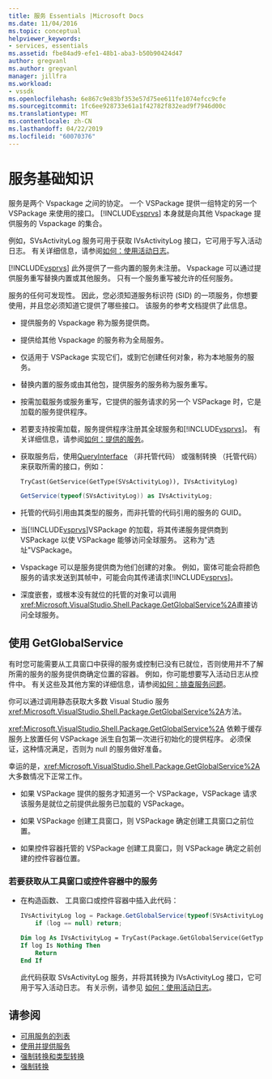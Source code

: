 ```yaml
---
title: 服务 Essentials |Microsoft Docs
ms.date: 11/04/2016
ms.topic: conceptual
helpviewer_keywords:
- services, essentials
ms.assetid: fbe84ad9-efe1-48b1-aba3-b50b90424d47
author: gregvanl
ms.author: gregvanl
manager: jillfra
ms.workload:
- vssdk
ms.openlocfilehash: 6e867c9e83bf353e57d75ee611fe1074efcc9cfe
ms.sourcegitcommit: 1fc6ee928733e61a1f42782f832ead9f7946d00c
ms.translationtype: MT
ms.contentlocale: zh-CN
ms.lasthandoff: 04/22/2019
ms.locfileid: "60070376"
---
```

# <a name="service-essentials"></a>服务基础知识
服务是两个 Vspackage 之间的协定。 一个 VSPackage 提供一组特定的另一个 VSPackage 来使用的接口。 [!INCLUDE[vsprvs](../../code-quality/includes/vsprvs_md.md)] 本身就是向其他 Vspackage 提供服务的 Vspackage 的集合。

 例如，SVsActivityLog 服务可用于获取 IVsActivityLog 接口，它可用于写入活动日志。 有关详细信息，请参阅[如何：使用活动日志](../../extensibility/how-to-use-the-activity-log.md)。

 [!INCLUDE[vsprvs](../../code-quality/includes/vsprvs_md.md)] 此外提供了一些内置的服务未注册。 Vspackage 可以通过提供服务重写替换内置或其他服务。 只有一个服务重写被允许的任何服务。

 服务的任何可发现性。 因此，您必须知道服务标识符 (SID) 的一项服务，你想要使用，并且您必须知道它提供了哪些接口。 该服务的参考文档提供了此信息。

- 提供服务的 Vspackage 称为服务提供商。

- 提供给其他 Vspackage 的服务称为全局服务。

- 仅适用于 VSPackage 实现它们，或到它创建任何对象，称为本地服务的服务。

- 替换内置的服务或由其他包，提供服务的服务称为服务重写。

- 按需加载服务或服务重写，它提供的服务请求的另一个 VSPackage 时，它是加载的服务提供程序。

- 若要支持按需加载，服务提供程序注册其全球服务和[!INCLUDE[vsprvs](../../code-quality/includes/vsprvs_md.md)]。 有关详细信息，请参阅[如何：提供的服务](../../extensibility/how-to-provide-a-service.md)。

- 获取服务后，使用[QueryInterface](/cpp/atl/queryinterface) （非托管代码） 或强制转换 （托管代码） 来获取所需的接口，例如：

  ```vb
  TryCast(GetService(GetType(SVsActivityLog)), IVsActivityLog)
  ```

  ```csharp
  GetService(typeof(SVsActivityLog)) as IVsActivityLog;
  ```

- 托管的代码引用由其类型的服务，而非托管的代码引用的服务的 GUID。

- 当[!INCLUDE[vsprvs](../../code-quality/includes/vsprvs_md.md)]VSPackage 的加载，将其传递服务提供商到 VSPackage 以使 VSPackage 能够访问全球服务。 这称为"选址"VSPackage。

- Vspackage 可以是服务提供商为他们创建的对象。 例如，窗体可能会将颜色服务的请求发送到其帧中，可能会向其传递请求[!INCLUDE[vsprvs](../../code-quality/includes/vsprvs_md.md)]。

- 深度嵌套，或根本没有就位的托管的对象可以调用<xref:Microsoft.VisualStudio.Shell.Package.GetGlobalService%2A>直接访问全球服务。

<a name="how-to-use-getglobalservice"></a>

## <a name="use-getglobalservice"></a>使用 GetGlobalService

有时您可能需要从工具窗口中获得的服务或控制已没有已就位，否则使用并不了解所需的服务的服务提供商确定位置的容器。 例如，你可能想要写入活动日志从控件中。 有关这些及其他方案的详细信息，请参阅[如何：排查服务问题](../../extensibility/how-to-troubleshoot-services.md)。

你可以通过调用静态获取大多数 Visual Studio 服务<xref:Microsoft.VisualStudio.Shell.Package.GetGlobalService%2A>方法。

<xref:Microsoft.VisualStudio.Shell.Package.GetGlobalService%2A> 依赖于缓存服务上放置任何 VSPackage 派生自包第一次进行初始化的提供程序。 必须保证，这种情况满足，否则为 null 的服务做好准备。

幸运的是，<xref:Microsoft.VisualStudio.Shell.Package.GetGlobalService%2A>大多数情况下正常工作。

- 如果 VSPackage 提供的服务才知道另一个 VSPackage，VSPackage 请求该服务是就位之前提供此服务已加载的 VSPackage。

- 如果 VSPackage 创建工具窗口，则 VSPackage 确定创建工具窗口之前位置。

- 如果控件容器托管的 VSPackage 创建工具窗口，则 VSPackage 确定之前创建的控件容器位置。

### <a name="to-get-a-service-from-within-a-tool-window-or-control-container"></a>若要获取从工具窗口或控件容器中的服务

- 在构造函数、 工具窗口或控件容器中插入此代码：

    ```csharp
    IVsActivityLog log = Package.GetGlobalService(typeof(SVsActivityLog)) as IVsActivityLog;
        if (log == null) return;
    ```

    ```vb
    Dim log As IVsActivityLog = TryCast(Package.GetGlobalService(GetType(SVsActivityLog)), IVsActivityLog)
    If log Is Nothing Then
        Return
    End If
    ```

    此代码获取 SVsActivityLog 服务，并将其转换为 IVsActivityLog 接口，它可用于写入活动日志。 有关示例，请参见 [如何：使用活动日志](../../extensibility/how-to-use-the-activity-log.md)。

## <a name="see-also"></a>请参阅

- [可用服务的列表](../../extensibility/internals/list-of-available-services.md)
- [使用并提供服务](../../extensibility/using-and-providing-services.md)
- [强制转换和类型转换](/dotnet/csharp/programming-guide/types/casting-and-type-conversions)
- [强制转换](/cpp/cpp/casting)